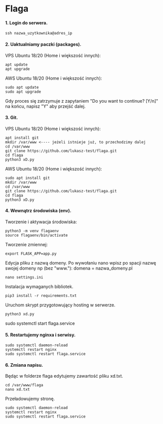 # Flaga

#### 1. Login do serwera.

```
ssh nazwa_uzytkownika@adres_ip
```


#### 2. Uaktualniamy paczki (packages).

VPS Ubuntu 18/20 (Home i większość innych):
```
apt update
apt upgrade
```
AWS Ubuntu 18/20 (Home i większość innych):
```
sudo apt update
sudo apt upgrade
```

Gdy proces się zatrzymuje z zapytaniem "Do you want to continue? [Y/n]" na końcu, napisz "Y" aby przejść dalej.


#### 3. Git.

VPS Ubuntu 18/20 (Home i większość innych):
```
apt install git
mkdir /var/www <---- jeżeli istnieje już, to przechodzimy dalej
cd /var/www
git clone https://github.com/lukasz-test/flaga.git
cd flaga
python3 xD.py
```


AWS Ubuntu 18/20 (Home i większość innych):
```
sudo apt install git
mkdir /var/www
cd /var/www
git clone https://github.com/lukasz-test/flaga.git
cd flaga
python3 xD.py
```



#### 4. Wewnątrz środowiska (env).

Tworzenie i aktywacja środowiska:
```
python3 -m venv flagaenv
source flagaenv/bin/activate
```

Tworzenie zmiennej:
```
export FLASK_APP=app.py
```

Edycja pliku z nazwą domeny. Po wywołaniu nano wpisz po spacji nazwę swojej domeny np (bez "www."): 
domena = nazwa_domeny.pl
```
nano settings.ini
```

Instalacja wymaganych bibliotek.
```
pip3 install -r requirements.txt
```

Uruchom skrypt przygotowujący hosting w serwerze.
```
python3 xd.py
```


sudo systemctl start flaga.service

#### 5. Restartujemy nginxa i serwisy.

```
sudo systemctl daemon-reload
systemctl restart nginx
sudo systemctl restart flaga.service
```


#### 6. Zmiana napisu.

Będąc w folderze flaga edytujemy zawartość pliku xd.txt.
```
cd /var/www/flaga
nano xd.txt
```

Przeładowujemy stronę.
```
sudo systemctl daemon-reload
systemctl restart nginx
sudo systemctl restart flaga.service
```



